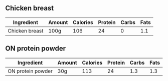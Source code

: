 ## Chicken breast
| Ingredient | Amount | Calories | Protein | Carbs | Fats |
| -- | -- | -- | -- | -- | -- |
| Chicken breast | 100g | 106 | 24 | 0 | 1.1 | 

## ON protein powder
| Ingredient | Amount | Calories | Protein | Carbs | Fats |
| -- | -- | -- | -- | -- | -- |
| ON protein powder | 30g | 113 | 24 | 1.3 | 1.3 | 
